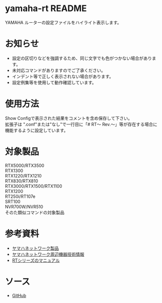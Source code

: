 # yamaha-rt README
YAMAHA ルーターの設定ファイルをハイライト表示します。

# お知らせ
* 設定の区切りなどを強調するため、同じ文字でも色がつかない場合があります。
* 未対応コマンドがありますのでご了承ください。
* インデント等で正しく表示されない場合があります。
* 設定例集等を使用して動作確認しています。

# 使用方法
Show Configで表示された結果をコメントを含め保存して下さい。  
拡張子は ".conf"または"なし"で一行目に「# RT～ Rev.～」等が存在する場合に機能するように設定しています。

# 対象製品
RTX5000/RTX3500  
RTX1300  
RTX1220/RTX1210  
RTX830/RTX810  
RTX3000/RTX1500/RTX1100  
RTX1200  
RT250i/RT107e  
SRT100  
NVR700W/NVR510  
そのた類似コマンドの対象製品

# 参考資料
* [ヤマハネットワーク製品](https://network.yamaha.com/)
* [ヤマハネットワーク周辺機器技術情報](http://www.rtpro.yamaha.co.jp/)
* [RTシリーズのマニュアル](http://www.rtpro.yamaha.co.jp/RT/manual.html)

# ソース
* [GitHub](https://github.com/hrst-jp/vscode.yamahart)